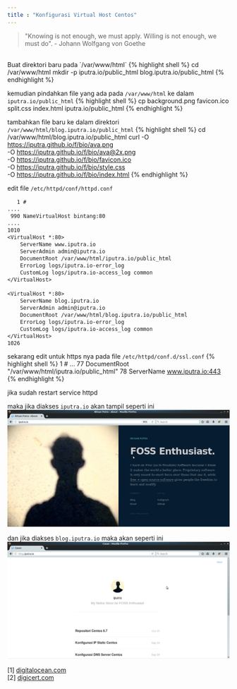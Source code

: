 ```yaml
---
title : "Konfigurasi Virtual Host Centos"
---
```

> "Knowing is not enough, we must apply. Willing is not enough, we must do". - Johann Wolfgang von Goethe

<br>
Buat direktori baru pada `/var/www/html`
{% highlight shell %}
cd /var/www/html
mkdir -p iputra.io/public_html blog.iputra.io/public_html
{% endhighlight %}

kemudian pindahkan file yang ada pada `/var/www/html` ke dalam 
`iputra.io/public_html`
{% highlight shell %}
cp background.png favicon.ico split.css index.html iputra.io/public_html
{% endhighlight %}

tambahkan file baru ke dalam direktori `/var/www/html/blog.iputra.io/public_html`
{% highlight shell %}
cd /var/www/html/blog.iputra.io/public_html
curl -O https://iputra.github.io/f/bio/ava.png \
-O https://iputra.github.io/f/bio/ava@2x.png \
-O https://iputra.github.io/f/bio/favicon.ico \
-O https://iputra.github.io/f/bio/style.css \
-O https://iputra.github.io/f/bio/index.html
{% endhighlight %}

edit file `/etc/httpd/conf/httpd.conf`
```
   1 #
.... 
 990 NameVirtualHost bintang:80
....
1010 
<VirtualHost *:80>
    ServerName www.iputra.io
    ServerAdmin admin@iputra.io
    DocumentRoot /var/www/html/iputra.io/public_html
    ErrorLog logs/iputra.io-error_log
    CustomLog logs/iputra.io-access_log common
</VirtualHost>

<VirtualHost *:80>
    ServerName blog.iputra.io
    ServerAdmin admin@iputra.io
    DocumentRoot /var/www/html/blog.iputra.io/public_html
    ErrorLog logs/iputra.io-error_log
    CustomLog logs/iputra.io-access_log common
</VirtualHost>
1026 
```

sekarang edit untuk https nya pada file `/etc/httpd/conf.d/ssl.conf`
{% highlight shell %}
  1 #
...
 77 DocumentRoot "/var/www/html/iputra.io/public_html"
 78 ServerName www.iputra.io:443
{% endhighlight %}

jika sudah restart service httpd

maka jika diakses `iputra.io` akan tampil seperti ini
![Tampilan iputra.io](/img/009-iputra-io.png)

dan jika diakses `blog.iputra.io` maka akan seperti ini
![Tampilan blog.iputra.io](/img/010-blog-iputra-io.png)

[1] [digitalocean.com](https://www.digitalocean.com/community/tutorials/how-to-set-up-apache-virtual-hosts-on-centos-6)
<br>
[2] [digicert.com](https://www.digicert.com/ssl-support/apache-multiple-ssl-certificates-using-sni.htm)
